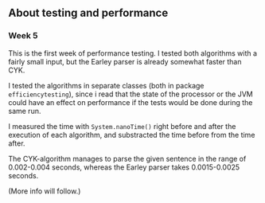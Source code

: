 ## About testing and performance

### Week 5

This is the first week of performance testing. I tested both algorithms with a fairly small input, but the Earley parser is already somewhat faster than CYK.

I tested the algorithms in separate classes (both in package `efficiencytesting`), since i read that the state of the processor or the JVM could have an effect on performance if the tests would be done during the same run.

I measured the time with `System.nanoTime()` right before and after the execution of each algorithm, and substracted the time before from the time after.

The CYK-algorithm manages to parse the given sentence in the range of 0.002-0.004 seconds, whereas the Earley parser takes 0.0015-0.0025 seconds.

(More info will follow.)
